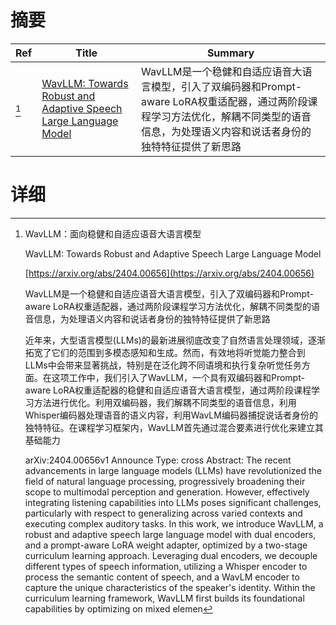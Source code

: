 # 摘要

| Ref | Title | Summary |
| --- | --- | --- |
| [^1] | [WavLLM: Towards Robust and Adaptive Speech Large Language Model](https://arxiv.org/abs/2404.00656) | WavLLM是一个稳健和自适应语音大语言模型，引入了双编码器和Prompt-aware LoRA权重适配器，通过两阶段课程学习方法优化，解耦不同类型的语音信息，为处理语义内容和说话者身份的独特特征提供了新思路 |

# 详细

[^1]: WavLLM：面向稳健和自适应语音大语言模型

    WavLLM: Towards Robust and Adaptive Speech Large Language Model

    [https://arxiv.org/abs/2404.00656](https://arxiv.org/abs/2404.00656)

    WavLLM是一个稳健和自适应语音大语言模型，引入了双编码器和Prompt-aware LoRA权重适配器，通过两阶段课程学习方法优化，解耦不同类型的语音信息，为处理语义内容和说话者身份的独特特征提供了新思路

    

    近年来，大型语言模型(LLMs)的最新进展彻底改变了自然语言处理领域，逐渐拓宽了它们的范围到多模态感知和生成。然而，有效地将听觉能力整合到LLMs中会带来显著挑战，特别是在泛化跨不同语境和执行复杂听觉任务方面。在这项工作中，我们引入了WavLLM，一个具有双编码器和Prompt-aware LoRA权重适配器的稳健和自适应语音大语言模型，通过两阶段课程学习方法进行优化。利用双编码器，我们解耦不同类型的语音信息，利用Whisper编码器处理语音的语义内容，利用WavLM编码器捕捉说话者身份的独特特征。在课程学习框架内，WavLLM首先通过混合要素进行优化来建立其基础能力

    arXiv:2404.00656v1 Announce Type: cross  Abstract: The recent advancements in large language models (LLMs) have revolutionized the field of natural language processing, progressively broadening their scope to multimodal perception and generation. However, effectively integrating listening capabilities into LLMs poses significant challenges, particularly with respect to generalizing across varied contexts and executing complex auditory tasks. In this work, we introduce WavLLM, a robust and adaptive speech large language model with dual encoders, and a prompt-aware LoRA weight adapter, optimized by a two-stage curriculum learning approach. Leveraging dual encoders, we decouple different types of speech information, utilizing a Whisper encoder to process the semantic content of speech, and a WavLM encoder to capture the unique characteristics of the speaker's identity. Within the curriculum learning framework, WavLLM first builds its foundational capabilities by optimizing on mixed elemen
    

